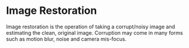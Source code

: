 # Image Restoration

Image restoration is the operation of taking a corrupt/noisy image and estimating the clean, original image. 
Corruption may come in many forms such as motion blur, noise and camera mis-focus.




